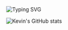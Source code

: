 <img src="https://readme-typing-svg.herokuapp.com?font=Fira+Code&duration=2000&color=00FFFF&center=true&multiline=true&repeat=false&width=100%&height=100&lines=Eat;Sleep;Code" alt="Typing SVG" />

![Kevin's GitHub stats](https://github-readme-stats.vercel.app/api?username=kevinbroome&show_icons=true&theme=tokyonight&border_radius=20&hide_border)
